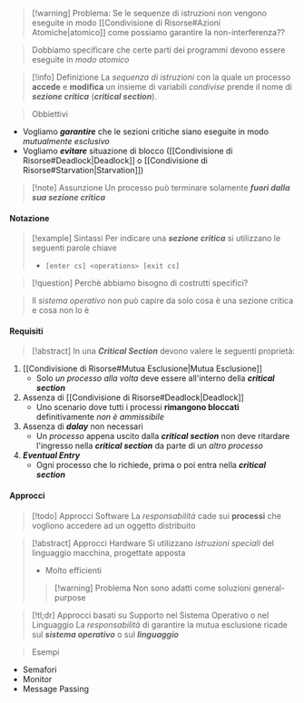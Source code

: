 >[!warning] Problema: Se le sequenze di istruzioni non vengono eseguite in modo [[Condivisione di Risorse#Azioni Atomiche|atomico]] come possiamo garantire la non-interferenza??

>Dobbiamo specificare che certe parti dei programmi devono essere eseguite in *modo atomico*

>[!info] Definizione
>La *sequenza di istruzioni* con la quale un processo **accede** e **modifica** un insieme di variabili *condivise* prende il nome di ***sezione critica*** (***critical section***).

> Obbiettivi
- Vogliamo ***garantire*** che le sezioni critiche siano eseguite in modo *mutualmente esclusivo*
- Vogliamo ***evitare*** situazione di blocco ([[Condivisione di Risorse#Deadlock|Deadlock]] o [[Condivisione di Risorse#Starvation|Starvation]])
 
>[!note] Assunzione
>Un processo può terminare solamente ***fuori dalla sua sezione critica***
#### Notazione
>[!example] Sintassi
>Per indicare una ***sezione critica*** si utilizzano le seguenti parole chiave
>- `[enter cs] <operations> [exit cs]`

>[!question] Perchè abbiamo bisogno di costrutti specifici?

> Il *sistema operativo* non può capire da solo cosa è una sezione critica e cosa non lo è

#### Requisiti
>[!abstract] In una ***Critical Section*** devono valere le seguenti proprietà: 

1. [[Condivisione di Risorse#Mutua Esclusione|Mutua Esclusione]]
	- Solo *un processo alla volta* deve essere all'interno della ***critical section***
2. Assenza di [[Condivisione di Risorse#Deadlock|Deadlock]]
	- Uno scenario dove tutti i processi **rimangono bloccati** definitivamente *non è ammissibile*
3. Assenza di ***dalay*** non necessari
	- Un *processo* appena uscito dalla ***critical section*** non deve ritardare l'ingresso nella ***critical section*** da parte di un *altro processo*
4. ***Eventual Entry***
	- Ogni processo che lo richiede, prima o poi entra nella ***critical section***

#### Approcci
>[!todo] Approcci Software
>La *responsabilità* cade sui **processi** che vogliono accedere ad un oggetto distribuito 

>[!abstract] Approcci Hardware
>Si utilizzano *istruzioni speciali* del linguaggio macchina, progettate apposta
>- Molto efficienti
>
>>[!warning] Problema
>>Non sono adatti come soluzioni general-purpose

>[!tl;dr] Approcci basati su Supporto nel Sistema Operativo o nel Linguaggio
>La *responsabilità* di garantire la mutua esclusione ricade sul ***sistema operativo*** o sul ***linguaggio***

>Esempi
- Semafori
- Monitor
- Message Passing

